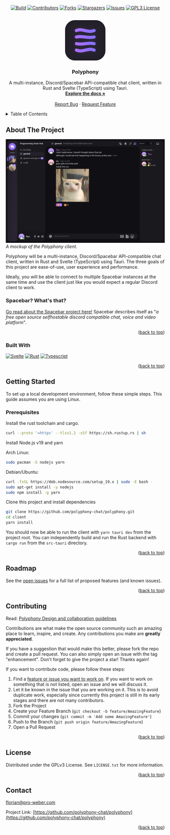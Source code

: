 <!-- Improved compatibility of back to top link: See: https://github.com/othneildrew/Best-README-Template/pull/73 -->
<a name="readme-top"></a>

<div align="center">

[![Build][build-shield]][build-url]
[![Contributors][contributors-shield]][contributors-url]
[![Forks][forks-shield]][forks-url]
[![Stargazers][stars-shield]][stars-url]
[![Issues][issues-shield]][issues-url]
[![GPL3 License][license-shield]][license-url]

</div>

<!-- PROJECT LOGO -->
<br />
<div align="center">
  <a href="https://github.com/polyphony-chat/polyphony">
    <img src="images/polyphony.png" alt="Logo" width="128" height="128">
  </a>

<h3 align="center">Polyphony</h3>

  <p align="center">
    A multi-instance, Discord/Spacebar API-compatible chat client, written in Rust and Svelte (TypeScript) using Tauri.
    <br />
    <a href="https://github.com/polyphony-chat/polyphony"><strong>Explore the docs »</strong></a>
    <br />
    <br />
    <a href="https://github.com/polyphony-chat/polyphony/issues">Report Bug</a>
    ·
    <a href="https://github.com/polyphony-chat/polyphony/issues">Request Feature</a>
  </p>
</div>

<!-- TABLE OF CONTENTS -->
<details>
  <summary>Table of Contents</summary>
  <ol>
    <li>
      <a href="#about-the-project">About The Project</a>
      <ul>
        <li><a href="#built-with">Built With</a></li>
      </ul>
    </li>
    <li>
      <a href="#getting-started">Getting Started</a>
      <ul>
        <li><a href="#prerequisites">Prerequisites</a></li>
      </ul>
    </li>
    <li><a href="#roadmap">Roadmap</a></li>
    <li><a href="#contributing">Contributing</a></li>
    <li><a href="#license">License</a></li>
    <li><a href="#contact">Contact</a></li>
    <li><a href="#acknowledgments">Acknowledgments</a></li>
  </ol>
</details>

<!-- ABOUT THE PROJECT -->
## About The Project

![Product Mockup](images/mockup.png)
<cite>*A mockup of the Polyphony client.*</cite>

Polyphony will be a multi-instance, Discord/Spacebar API-compatible chat client, written in Rust and Svelte (TypeScript) using Tauri. The three goals of this project are ease-of-use, user experience and performance.

Ideally, you will be able to connect to multiple Spacebar instances at the same time and use the client just like you would expect a regular Discord client to work.

### Spacebar? What's that?

[Go read about the Spacebar project here!](https://github.com/spacebarchat) Spacebar describes itself as "*a free open source selfhostable discord compatible chat, voice and video platform*".

<p align="right">(<a href="#readme-top">back to top</a>)</p>

### Built With

[![Svelte][Svelte.dev]][Svelte-url]
[![Rust]][Rust-url]
[![Typescript]][Typescript-url]

<p align="right">(<a href="#readme-top">back to top</a>)</p>

<!-- GETTING STARTED -->

## Getting Started

To set up a local development environment, follow these simple steps. This guide assumes you are using Linux.

### Prerequisites

Install the rust toolchain and cargo.

   ```sh
   curl --proto '=https' --tlsv1.2 -sSf https://sh.rustup.rs | sh
   ```

Install Node.js v19 and yarn

Arch Linux:

   ```sh
   sudo pacman -S nodejs yarn
   ```

Debian/Ubuntu:

   ```sh
   curl -fsSL https://deb.nodesource.com/setup_19.x | sudo -E bash -
   sudo apt-get install -y nodejs
   sudo npm install -g yarn
   ```

Clone this project and install dependencies

  ```sh
  git clone https://github.com/polyphony-chat/polyphony.git
  cd client
  yarn install
  ```

You should now be able to run the client with `yarn tauri dev` from the project root.
You can independently build and run the Rust backend with `cargo run` from the `src-tauri` directory.

<p align="right">(<a href="#readme-top">back to top</a>)</p>

## Roadmap

See the [open issues](https://github.com/polyphony-chat/polyphony/issues) for a full list of proposed features (and known issues).

<p align="right">(<a href="#readme-top">back to top</a>)</p>

<!-- CONTRIBUTING -->
## Contributing

Read: [Polyphony Design and collaboration guidelines](https://github.com/polyphony-chat/polyphony/wiki/Design-Guidelines-for-collaborating-on-Polyphony)

Contributions are what make the open source community such an amazing place to learn, inspire, and create. Any contributions you make are **greatly appreciated**.

If you have a suggestion that would make this better, please fork the repo and create a pull request. You can also simply open an issue with the tag "enhancement".
Don't forget to give the project a star! Thanks again!

If you want to contribute code, please follow these steps:

1. Find a [feature or issue you want to work on](https://github.com/polyphony-chat/polyphony/issues). If you want to work on something that is not listed, open an issue and we will discuss it.
2. Let it be known in the issue that you are working on it. This is to avoid duplicate work, especially since currently this project is still in its early stages and there are not many contributors.
3. Fork the Project
4. Create your Feature Branch (`git checkout -b feature/AmazingFeature`)
5. Commit your changes (`git commit -m 'Add some AmazingFeature'`)
6. Push to the Branch (`git push origin feature/AmazingFeature`)
7. Open a Pull Request

<p align="right">(<a href="#readme-top">back to top</a>)</p>

<!-- LICENSE -->
## License

Distributed under the GPLv3 License. See `LICENSE.txt` for more information.

<p align="right">(<a href="#readme-top">back to top</a>)</p>

<!-- CONTACT -->
## Contact

florian@pro-weber.com

Project Link: [https://github.com/polyphony-chat/polyphony](https://github.com/polyphony-chat/polyphony)

<p align="right">(<a href="#readme-top">back to top</a>)</p>

<!-- ACKNOWLEDGMENTS -->
<!-- TODO>
## Acknowledgments

* []()
* []()
* []()

<p align="right">(<a href="#readme-top">back to top</a>)</p>

<!-- MARKDOWN LINKS & IMAGES -->
<!-- https://www.markdownguide.org/basic-syntax/#reference-style-links -->
[build-shield]: https://img.shields.io/github/actions/workflow/status/polyphony-chat/polyphony/rust.yml?style=plastic
[build-url]: https://github.com/polyphony-chat/polyphony/blob/main/.github/workflows/rust.yml
[contributors-shield]: https://img.shields.io/github/contributors/polyphony-chat/polyphony.svg?style=plastic
[contributors-url]: https://github.com/polyphony-chat/polyphony/graphs/contributors
[forks-shield]: https://img.shields.io/github/forks/polyphony-chat/polyphony.svg?style=plastic
[forks-url]: https://github.com/polyphony-chat/polyphony/network/members
[stars-shield]: https://img.shields.io/github/stars/polyphony-chat/polyphony.svg?style=plastic
[stars-url]: https://github.com/polyphony-chat/polyphony/stargazers
[issues-shield]: https://img.shields.io/github/issues/polyphony-chat/polyphony.svg?style=plastic
[issues-url]: https://github.com/polyphony-chat/polyphony/issues
[license-shield]: https://img.shields.io/github/license/polyphony-chat/polyphony.svg?style=plastic
[license-url]: https://github.com/polyphony-chat/polyphony/blob/master/LICENSE
[Svelte.dev]: https://img.shields.io/badge/Svelte-4A4A55?style=plastic&logo=svelte&logoColor=FF3E00
[Svelte-url]: https://svelte.dev/
[Rust]: https://img.shields.io/badge/Rust-orange?style=plastic&logo=rust
[Rust-url]: https://www.rust-lang.org/
[Typescript]: https://img.shields.io/badge/TypeScript-blue?style=plastic&logo=typescript&logoColor=FFFFFF
[Typescript-url]: https://www.typescriptlang.org/

